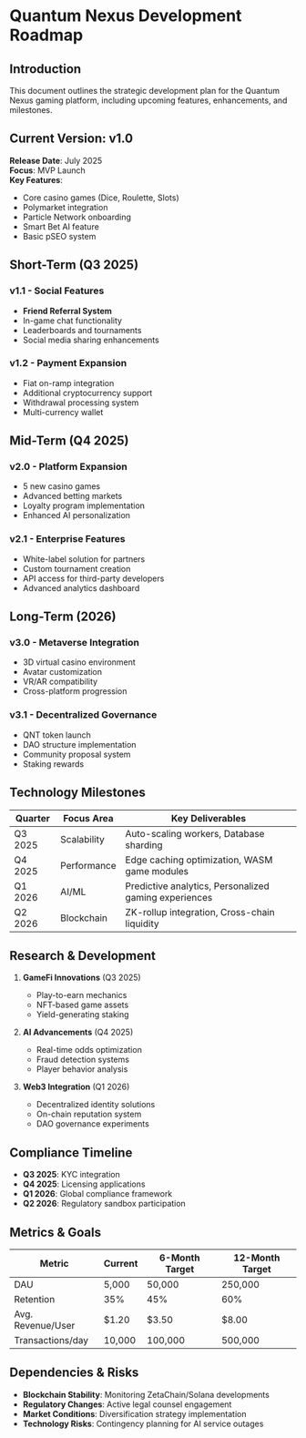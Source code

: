 # Quantum Nexus Development Roadmap

## Introduction
This document outlines the strategic development plan for the Quantum Nexus gaming platform, including upcoming features, enhancements, and milestones.

## Current Version: v1.0
**Release Date**: July 2025  
**Focus**: MVP Launch  
**Key Features**:
- Core casino games (Dice, Roulette, Slots)
- Polymarket integration
- Particle Network onboarding
- Smart Bet AI feature
- Basic pSEO system

## Short-Term (Q3 2025)
### v1.1 - Social Features
- **Friend Referral System**
- In-game chat functionality
- Leaderboards and tournaments
- Social media sharing enhancements

### v1.2 - Payment Expansion
- Fiat on-ramp integration
- Additional cryptocurrency support
- Withdrawal processing system
- Multi-currency wallet

## Mid-Term (Q4 2025)
### v2.0 - Platform Expansion
- 5 new casino games
- Advanced betting markets
- Loyalty program implementation
- Enhanced AI personalization

### v2.1 - Enterprise Features
- White-label solution for partners
- Custom tournament creation
- API access for third-party developers
- Advanced analytics dashboard

## Long-Term (2026)
### v3.0 - Metaverse Integration
- 3D virtual casino environment
- Avatar customization
- VR/AR compatibility
- Cross-platform progression

### v3.1 - Decentralized Governance
- QNT token launch
- DAO structure implementation
- Community proposal system
- Staking rewards

## Technology Milestones
| Quarter | Focus Area | Key Deliverables |
|---------|------------|------------------|
| Q3 2025 | Scalability | Auto-scaling workers, Database sharding |
| Q4 2025 | Performance | Edge caching optimization, WASM game modules |
| Q1 2026 | AI/ML | Predictive analytics, Personalized gaming experiences |
| Q2 2026 | Blockchain | ZK-rollup integration, Cross-chain liquidity |

## Research & Development
1. **GameFi Innovations** (Q3 2025)
   - Play-to-earn mechanics
   - NFT-based game assets
   - Yield-generating staking

2. **AI Advancements** (Q4 2025)
   - Real-time odds optimization
   - Fraud detection systems
   - Player behavior analysis

3. **Web3 Integration** (Q1 2026)
   - Decentralized identity solutions
   - On-chain reputation system
   - DAO governance experiments

## Compliance Timeline
- **Q3 2025**: KYC integration
- **Q4 2025**: Licensing applications
- **Q1 2026**: Global compliance framework
- **Q2 2026**: Regulatory sandbox participation

## Metrics & Goals
| Metric | Current | 6-Month Target | 12-Month Target |
|--------|---------|----------------|-----------------|
| DAU | 5,000 | 50,000 | 250,000 |
| Retention | 35% | 45% | 60% |
| Avg. Revenue/User | $1.20 | $3.50 | $8.00 |
| Transactions/day | 10,000 | 100,000 | 500,000 |

## Dependencies & Risks
- **Blockchain Stability**: Monitoring ZetaChain/Solana developments
- **Regulatory Changes**: Active legal counsel engagement
- **Market Conditions**: Diversification strategy implementation
- **Technology Risks**: Contingency planning for AI service outages
